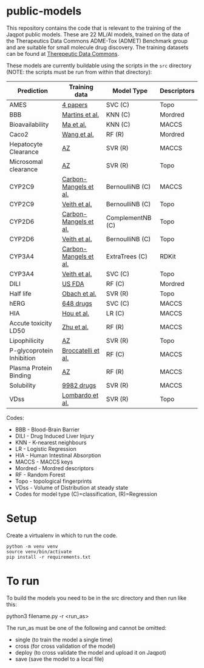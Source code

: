 # public-models
This repository contains the code that is relevant to the training of the Jaqpot public models. These are 22 ML/AI models,
trained on the data of the Therapeutics Data Commons ADME-Tox (ADMET) Benchmark group and are suitable for small molecule drug discovery.
The training datasets can be found at [Therepeutic Data Commons](https://tdcommons.ai/overview/).

These models are currently buildable using the scripts in the `src` directory (NOTE: the scripts must be run from within that directory):

| Prediction                | Training data                                                                                                                | Model Type       | Descriptors |
|---------------------------|------------------------------------------------------------------------------------------------------------------------------|------------------|-------------|
| AMES                      | [4 papers](https://tdcommons.ai/single_pred_tasks/tox/#ames-mutagenicity)                                                    | SVC (C)          | Topo        |
| BBB                       | [Martins et al.](https://tdcommons.ai/single_pred_tasks/adme/#bbb-blood-brain-barrier-martins-et-al)                         | KNN (C)          | Mordred     |
| Bioavailability           | [Ma et al.](https://tdcommons.ai/single_pred_tasks/adme/#bioavailability-ma-et-al)                                           | KNN (C)          | MACCS       |
| Caco2                     | [Wang et al.](https://tdcommons.ai/single_pred_tasks/adme/#caco-2-cell-effective-permeability-wang-et-al)                    | RF (R)           | Mordred     |
| Hepatocyte Clearance      | [AZ](https://tdcommons.ai/single_pred_tasks/adme/#clearance-astrazeneca)                                                     | SVR (R)          | MACCS       |
| Microsomal clearance      | [AZ](https://tdcommons.ai/single_pred_tasks/adme/#clearance-astrazeneca)                                                     | SVR (R)          | Topo        |
| CYP2C9                    | [Carbon-Mangels et al.](https://tdcommons.ai/single_pred_tasks/adme/#cyp2c9-substrate-carbon-mangels-et-al)                  | BernoulliNB (C)  | MACCS       |
| CYP2C9                    | [Veith et al.](https://tdcommons.ai/single_pred_tasks/adme/#cyp-p450-2c9-inhibition-veith-et-al)                             | BernoulliNB (C)  | Topo        |
| CYP2D6                    | [Carbon-Mangels et al.](https://tdcommons.ai/single_pred_tasks/adme/#cyp2d6-substrate-carbon-mangels-et-al)                  | ComplementNB (C) | Topo        | 
| CYP2D6                    | [Veith et al.](https://tdcommons.ai/single_pred_tasks/adme/#cyp-p450-2d6-inhibition-veith-et-al)                             | BernoulliNB (C)  | Topo        |
| CYP3A4                    | [Carbon-Mangels et al.](https://tdcommons.ai/single_pred_tasks/adme/#cyp3a4-substrate-carbon-mangels-et-al)                  | ExtraTrees (C)   | RDKit       |
| CYP3A4                    | [Veith et al.](https://tdcommons.ai/single_pred_tasks/adme/#cyp-p450-3a4-inhibition-veith-et-al)                             | SVC (C)          | Topo        | 
| DILI                      | [US FDA](https://tdcommons.ai/single_pred_tasks/tox/#dili-drug-induced-liver-injury)                                         | RF (C)           | Mordred     |
| Half life                 | [Obach et al.](https://tdcommons.ai/single_pred_tasks/adme/#half-life-obach-et-al)                                           | SVR (R)          | Topo        |
| hERG                      | [648 drugs](https://tdcommons.ai/single_pred_tasks/tox/#herg-blockers)                                                       | SVC (C)          | MACCS       |
| HIA                       | [Hou et al.](https://tdcommons.ai/single_pred_tasks/adme/#hia-human-intestinal-absorption-hou-et-al)                         | LR (C)           | MACCS       |
| Accute toxicity LD50      | [Zhu et al.](https://tdcommons.ai/single_pred_tasks/tox/#acute-toxicity-ld50)                                                | RF (R)           | MACCS       |
| Lipophilicity             | [AZ](https://tdcommons.ai/single_pred_tasks/adme/#lipophilicity-astrazeneca)                                                 | SVR (R)          | Topo        |
| P-glycoprotein Inhibition | [Broccatelli et al.](https://tdcommons.ai/single_pred_tasks/adme/#pgp-p-glycoprotein-inhibition-broccatelli-et-al)           | RF (C)           | MACCS       |
| Plasma Protein Binding    | [AZ](https://tdcommons.ai/single_pred_tasks/adme/#ppbr-plasma-protein-binding-rate-astrazeneca)                              | RF (R)           | MACCS       |
| Solubility                | [9982 drugs](https://tdcommons.ai/single_pred_tasks/adme/#solubility-aqsoldb)                                                | SVR (R)          | MACCS       |
| VDss                      | [Lombardo et al.](https://tdcommons.ai/single_pred_tasks/adme/#vdss-volumn-of-distribution-at-steady-state-lombardo-et-al)   | SVR (R)          | Topo        |

Codes:
* BBB - Blood-Brain Barrier
* DILI - Drug Induced Liver Injury
* KNN - K-nearest neighbours
* LR - Logistic Regression
* HIA - Human Intestinal Absorption
* MACCS - MACCS keys
* Mordred - Mordred descriptors
* RF - Random Forest
* Topo - topological fingerprints
* VDss - Volume of Distribution at steady state
* Codes for model type (C)=classification, (R)=Regression 

# Setup

Create a virtualenv in which to run the code.

```commandline
python -m venv venv
source venv/bin/activate
pip install -r requirements.txt
```

# To run

To build the models you need to be in the src directory and then run like this:

python3 filename.py -r <run_as>

The run_as must be one of the following and cannot be omitted:
 - single (to train the model a single time)
 - cross (for cross validation of the model)
 - deploy (to cross validate the model and upload it on Jaqpot)
 - save (save the model to a local file)
